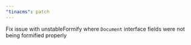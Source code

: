 ```yaml
---
"tinacms": patch
---
```


Fix issue with unstableFormify where `Document` interface fields were not being formified properly
